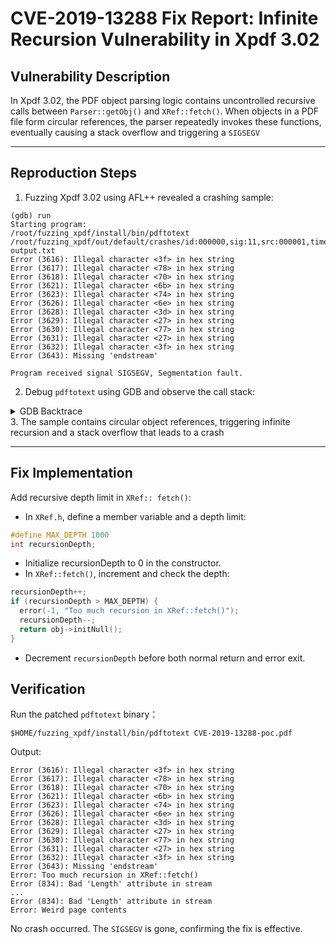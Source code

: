# CVE-2019-13288 Fix Report: Infinite Recursion Vulnerability in Xpdf 3.02

## Vulnerability Description
In Xpdf 3.02, the PDF object parsing logic contains uncontrolled recursive calls between `Parser::getObj()` and `XRef::fetch()`. When objects in a PDF file form circular references, the parser repeatedly invokes these functions, eventually causing a stack overflow and triggering a `SIGSEGV`

---

## Reproduction Steps

1. Fuzzing Xpdf 3.02 using AFL++ revealed a crashing sample:
```
(gdb) run 
Starting program: 
/root/fuzzing_xpdf/install/bin/pdftotext 
/root/fuzzing_xpdf/out/default/crashes/id:000000,sig:11,src:000001,time:216738,execs:134879,op:havoc,rep:8 output.txt 
Error (3616): Illegal character <3f> in hex string 
Error (3617): Illegal character <78> in hex string 
Error (3618): Illegal character <70> in hex string 
Error (3621): Illegal character <6b> in hex string 
Error (3623): Illegal character <74> in hex string 
Error (3626): Illegal character <6e> in hex string 
Error (3628): Illegal character <3d> in hex string 
Error (3629): Illegal character <27> in hex string 
Error (3630): Illegal character <77> in hex string 
Error (3631): Illegal character <27> in hex string 
Error (3632): Illegal character <3f> in hex string 
Error (3643): Missing 'endstream' 

Program received signal SIGSEGV, Segmentation fault.
```
2. Debug `pdftotext` using GDB and observe the call stack:
<details>
<summary>GDB Backtrace</summary>

```
(gdb) bt 
#0 0x00007ffff7b17e4e in _int_malloc (av=av@entry=0x7ffff7c6cb80 <main_arena>, bytes=bytes@entry=4) at malloc.c:3679 
#1 0x00007ffff7b1a154 in __GI___libc_malloc (bytes=4) at malloc.c:3058 
#2 0x00005555556694b5 in copyString () 
#3 0x000055555561e76a in Lexer::getObj(Object*) () 
#4 0x00005555556276ea in Parser::getObj(Object*, unsigned char*, CryptAlgorithm, int, int, int) () 
#5 0x000055555565a3d2 in XRef::fetch(int, int, Object*) () 
#6 0x0000555555628834 in Parser::makeStream(Object*, unsigned char*, CryptAlgorithm, int, int, int) () 
#7 0x000055555562825d in Parser::getObj(Object*, unsigned char*, CryptAlgorithm, int, int, int) () 
#8 0x000055555565a72b in XRef::fetch(int, int, Object*) () 
#9 0x0000555555628834 in Parser::makeStream(Object*, unsigned char*, CryptAlgorithm, int, int, int) ()
...
```
</details>
3. The sample contains circular object references, triggering infinite recursion and a stack overflow that leads to a crash

---

## Fix Implementation
Add recursive depth limit in `XRef:: fetch()`:

- In `XRef.h`, define a member variable and a depth limit:
```cpp
#define MAX_DEPTH 1000
int recursionDepth;
```
- Initialize recursionDepth to 0 in the constructor.
- In `XRef::fetch()`, increment and check the depth:
```cpp
recursionDepth++;
if (recursionDepth > MAX_DEPTH) {
  error(-1, "Too much recursion in XRef::fetch()");
  recursionDepth--;
  return obj->initNull();
}
```
- Decrement `recursionDepth` before both normal return and error exit.

## Verification
Run the patched `pdftotext` binary：
```
$HOME/fuzzing_xpdf/install/bin/pdftotext CVE-2019-13288-poc.pdf
```
Output:
```
Error (3616): Illegal character <3f> in hex string
Error (3617): Illegal character <78> in hex string
Error (3618): Illegal character <70> in hex string
Error (3621): Illegal character <6b> in hex string
Error (3623): Illegal character <74> in hex string
Error (3626): Illegal character <6e> in hex string
Error (3628): Illegal character <3d> in hex string
Error (3629): Illegal character <27> in hex string
Error (3630): Illegal character <77> in hex string
Error (3631): Illegal character <27> in hex string
Error (3632): Illegal character <3f> in hex string
Error (3643): Missing 'endstream'
Error: Too much recursion in XRef::fetch()
Error (834): Bad 'Length' attribute in stream
...
Error (834): Bad 'Length' attribute in stream
Error: Weird page contents
```
No crash occurred. The `SIGSEGV` is gone, confirming the fix is effective.
